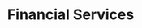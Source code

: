 ---
image: /assets/finance1.jpg
title: Financial Services
summary: Financial Services for short term and ling term needs
rank: 5
---